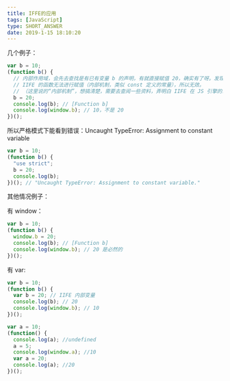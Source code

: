 ```yaml
---
title: IFFE的应用
tags: [JavaScript]
type: SHORT_ANSWER
date: 2019-1-15 18:10:20
---
```


几个例子：

```js
var b = 10;
(function b() {
  // 内部作用域，会先去查找是有已有变量 b 的声明，有就直接赋值 20，确实有了呀。发现了具名函数 function b(){}，拿此 b 做赋值；
  // IIFE 的函数无法进行赋值（内部机制，类似 const 定义的常量），所以无效。
  // （这里说的“内部机制”，想搞清楚，需要去查阅一些资料，弄明白 IIFE 在 JS 引擎的工作方式，堆栈存储 IIFE 的方式等）
  b = 20;
  console.log(b); // [Function b]
  console.log(window.b); // 10，不是 20
})();
```

所以严格模式下能看到错误：Uncaught TypeError: Assignment to constant variable

```js
var b = 10;
(function b() {
  "use strict";
  b = 20;
  console.log(b);
})(); // "Uncaught TypeError: Assignment to constant variable."
```

其他情况例子：

有 window：

```js
var b = 10;
(function b() {
  window.b = 20;
  console.log(b); // [Function b]
  console.log(window.b); // 20 是必然的
})();
```

有 var:

```js
var b = 10;
(function b() {
  var b = 20; // IIFE 内部变量
  console.log(b); // 20
  console.log(window.b); // 10
})();
```

```js
var a = 10;
(function() {
  console.log(a); //undefined
  a = 5;
  console.log(window.a); //10
  var a = 20;
  console.log(a); //20
})();
```
